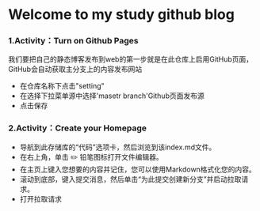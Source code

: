 # Welcome to my study github blog

### 1.Activity：Turn on Github Pages
我们要把自己的静态博客发布到web的第一步就是在此仓库上启用GitHub页面，GitHub会自动获取主分支上的内容发布网站
* 在仓库名称下点击"setting"
* 在选择下拉菜单源中选择'masetr branch'Github页面发布源
* 点击保存
### 2.Activity：Create your Homepage
* 导航到此存储库的“代码”选项卡，然后浏览到该index.md文件。
* 在右上角，单击 ✏️ 铅笔图标打开文件编辑器。
* 在主页上键入您想要的内容并记住，您可以使用Markdown格式化您的内容。
* 滚动到底部，键入提交消息，然后单击“为此提交创建新分支”并启动拉取请求。
* 打开拉取请求
